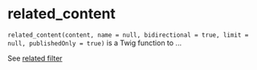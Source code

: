 # related_content

`related_content(content, name = null, bidirectional = true, limit = null, publishedOnly = true)` is a Twig function to
...

See [related filter](https://docs.bolt.cm/5.0/twig-components/functions#related-name-null-contenttype-null-bidirectional-true-publishedonly-true)
